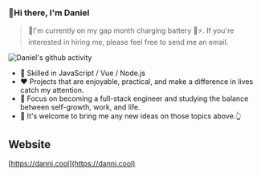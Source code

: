 ### 👋Hi there, I'm Daniel

>🌴I'm currently on my gap month charging battery 🔌⚡. If you're interested in hiring me, please feel free to send me an email.

![Daniel's github activity](https://github-readme-stats.vercel.app/api?username=danni-cool&theme=onedark)

- 🔨 Skilled in JavaScript / Vue / Node.js
- ❤  Projects that are enjoyable, practical, and make a difference in lives catch my attention.
- 📒 Focus on becoming a full-stack engineer and studying the balance between self-growth, work, and life.
- 👏 It's welcome to bring me any new ideas on those topics above.👆

## Website
[https://danni.cool](https://danni.cool)

